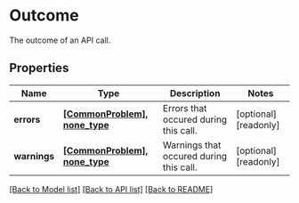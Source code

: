 # Outcome

The outcome of an API call.

## Properties
Name | Type | Description | Notes
------------ | ------------- | ------------- | -------------
**errors** | [**[CommonProblem], none_type**](CommonProblem.md) | Errors that occured during this call. | [optional] [readonly] 
**warnings** | [**[CommonProblem], none_type**](CommonProblem.md) | Warnings that occured during this call. | [optional] [readonly] 

[[Back to Model list]](../README.md#documentation-for-models) [[Back to API list]](../README.md#documentation-for-api-endpoints) [[Back to README]](../README.md)


